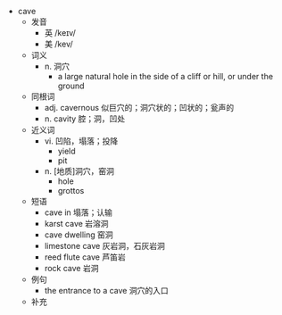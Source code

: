 - cave
  - 发音
    - 英 /keɪv/
    - 美 /kev/
  - 词义
    - n. 洞穴
      - a large natural hole in the side of a cliff or hill, or under the ground
  - 同根词
    - adj. cavernous 似巨穴的；洞穴状的；凹状的；瓮声的
    - n. cavity 腔；洞，凹处
  - 近义词
    - vi. 凹陷，塌落；投降
      - yield
      - pit
    - n. [地质]洞穴，窑洞
      - hole
      - grottos
  - 短语
    - cave in 塌落；认输
    - karst cave 岩溶洞
    - cave dwelling 窑洞
    - limestone cave 灰岩洞，石灰岩洞
    - reed flute cave 芦笛岩
    - rock cave 岩洞
  - 例句
    - the entrance to a cave 洞穴的入口
  - 补充